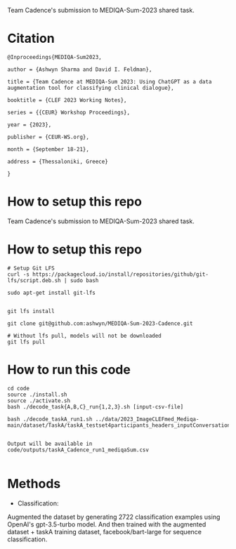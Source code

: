 Team Cadence's submission to MEDIQA-Sum-2023 shared task.

# Citation
```
@Inproceedings{MEDIQA-Sum2023,

author = {Ashwyn Sharma and David I. Feldman},

title = {Team Cadence at MEDIQA-Sum 2023: Using ChatGPT as a data augmentation tool for classifying clinical dialogue},

booktitle = {CLEF 2023 Working Notes},

series = {{CEUR} Workshop Proceedings},

year = {2023},

publisher = {CEUR-WS.org},

month = {September 18-21},

address = {Thessaloniki, Greece}

}
```

# How to setup this repo
Team Cadence's submission to MEDIQA-Sum-2023 shared task.

# How to setup this repo
```
# Setup Git LFS
curl -s https://packagecloud.io/install/repositories/github/git-lfs/script.deb.sh | sudo bash

sudo apt-get install git-lfs


git lfs install 

git clone git@github.com:ashwyn/MEDIQA-Sum-2023-Cadence.git

# Without lfs pull, models will not be downloaded 
git lfs pull
```

# How to run this code
```
cd code
source ./install.sh
source ./activate.sh
bash ./decode_task{A,B,C}_run{1,2,3}.sh [input-csv-file]

bash ./decode_taskA_run1.sh ../data/2023_ImageCLEFmed_Mediqa-main/dataset/TaskA/taskA_testset4participants_headers_inputConversations.csv


Output will be available in code/outputs/taskA_Cadence_run1_mediqaSum.csv


```


# Methods

- Classification: 

Augmented the dataset by generating 2722 classification examples using OpenAI's gpt-3.5-turbo model. And then trained with the augmented dataset + taskA training dataset,  facebook/bart-large for sequence classification. 